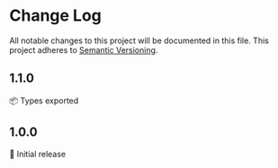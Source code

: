 # Change Log
All notable changes to this project will be documented in this file. This project adheres to [Semantic Versioning](https://semver.org/).

## 1.1.0

:package: Types exported

## 1.0.0

:rocket: Initial release
